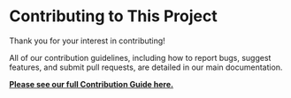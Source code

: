 # Contributing to This Project

Thank you for your interest in contributing!

All of our contribution guidelines, including how to report bugs, suggest features, and submit pull requests, are detailed in our main documentation.

**[Please see our full Contribution Guide here.](../docs/06-contributing.md)** 